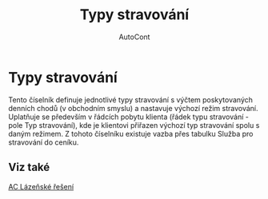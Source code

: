 ﻿---
    title: "Typy stravování"
    author: AutoCont
    ms.date: 04/30/2018
    ms.topic: article
    ms.prod: dynamics-nav-2017
    ms.contentlocale: cs-cz
    ms.lasthandoff: 04/30/2018
---

# Typy stravování

Tento číselník definuje jednotlivé typy stravování s výčtem poskytovaných denních chodů (v obchodním smyslu) a nastavuje výchozí režim stravování. Uplatňuje se především v řádcích pobytu klienta (řádek typu stravování - pole Typ stravování), kde je klientovi přiřazen výchozí typ stravování spolu s daným režimem. Z tohoto číselníku existuje vazba přes tabulku Služba pro stravování do ceníku. 


## <a name="see-also"></a>Viz také
[AC Lázeňské řešení](ac-spa-solution.md)